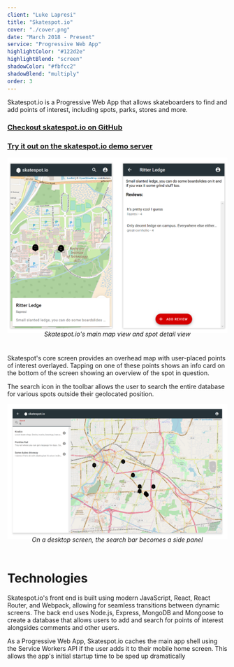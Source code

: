 ```yaml
---
client: "Luke Lapresi"
title: "Skatespot.io"
cover: "./cover.png"
date: "March 2018 - Present"
service: "Progressive Web App"
highlightColor: "#122d2e"
highlightBlend: "screen"
shadowColor: "#fbfcc2"
shadowBlend: "multiply"
order: 3
---
```

Skatespot.io is a Progressive Web App that allows skateboarders to find and add points of interest, including spots, parks, stores and more.

### [Checkout skatespot.io on GitHub](https://github.com/llapresi/skatespot.io)
### [Try it out on the skatespot.io demo server](https://skatespot-demo.herokuapp.com)

![](./skatespot_imgheader.png)
<div style="width: 100%; text-align: center; padding-bottom: 24px; margin-top: -24px">
    <em>Skatespot.io's main map view and spot detail view</em>
</div>

Skatespot's core screen provides an overhead map with user-placed points of interest overlayed. Tapping on one of these points shows an info card on the bottom of the screen showing an overview of the spot in question.

The search icon in the toolbar allows the user to search the entire database for various spots outside their
geolocated position.

![](./desktop_search.png)
<div style="width: 100%; text-align: center; padding-bottom: 24px; margin-top: -24px">
    <em>On a desktop screen, the search bar becomes a side panel</em>
</div>

# Technologies

Skatespot.io's front end is built using modern JavaScript, React, React Router, and Webpack, allowing for seamless transitions
between dynamic screens. The back end uses Node.js, Express, MongoDB and Mongoose to create a database that allows users to add and search for
points of interest alongsides comments and other users.

As a Progressive Web App, Skatespot.io caches the main app shell using the Service Workers API if the user adds it to their mobile home screen.
This allows the app's initial startup time to be sped up dramatically  
